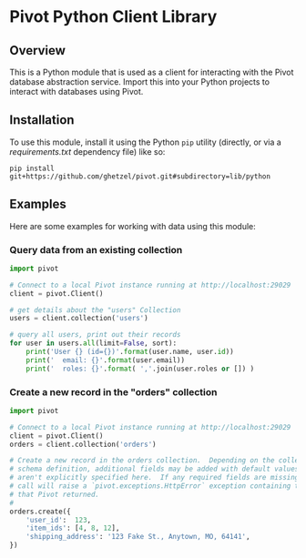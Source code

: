 # Pivot Python Client Library

## Overview

This is a Python module that is used as a client for interacting with the Pivot database
abstraction service.  Import this into your Python projects to interact with databases
using Pivot.


## Installation

To use this module, install it using the Python `pip` utility (directly, or via a _requirements.txt_
dependency file) like so:

```
pip install git+https://github.com/ghetzel/pivot.git#subdirectory=lib/python
```

## Examples

Here are some examples for working with data using this module:

### Query data from an existing collection

```python
import pivot

# Connect to a local Pivot instance running at http://localhost:29029
client = pivot.Client()

# get details about the "users" Collection
users = client.collection('users')

# query all users, print out their records
for user in users.all(limit=False, sort):
    print('User {} (id={})'.format(user.name, user.id))
    print('  email: {}'.format(user.email))
    print('  roles: {}'.format( ','.join(user.roles or []) )
```


### Create a new record in the "orders" collection

```python
import pivot

# Connect to a local Pivot instance running at http://localhost:29029
client = pivot.Client()
orders = client.collection('orders')

# Create a new record in the orders collection.  Depending on the collection's
# schema definition, additional fields may be added with default values that
# aren't explicitly specified here.  If any required fields are missing, this
# call will raise a `pivot.exceptions.HttpError` exception containing the error
# that Pivot returned.
#
orders.create({
    'user_id':  123,
    'item_ids': [4, 8, 12],
    'shipping_address': '123 Fake St., Anytown, MO, 64141',
})
```
